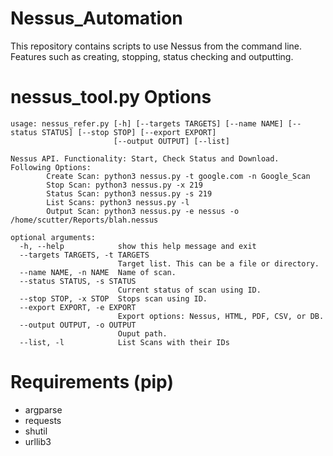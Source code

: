 # Nessus_Automation
This repository contains scripts to use Nessus from the command line. Features such as creating, stopping, status checking and outputting.


# nessus_tool.py Options
```
usage: nessus_refer.py [-h] [--targets TARGETS] [--name NAME] [--status STATUS] [--stop STOP] [--export EXPORT]
                       [--output OUTPUT] [--list]

Nessus API. Functionality: Start, Check Status and Download.
Following Options:
        Create Scan: python3 nessus.py -t google.com -n Google_Scan
        Stop Scan: python3 nessus.py -x 219
        Status Scan: python3 nessus.py -s 219
        List Scans: python3 nessus.py -l
        Output Scan: python3 nessus.py -e nessus -o /home/scutter/Reports/blah.nessus

optional arguments:
  -h, --help            show this help message and exit
  --targets TARGETS, -t TARGETS
                        Target list. This can be a file or directory.
  --name NAME, -n NAME  Name of scan.
  --status STATUS, -s STATUS
                        Current status of scan using ID.
  --stop STOP, -x STOP  Stops scan using ID.
  --export EXPORT, -e EXPORT
                        Export options: Nessus, HTML, PDF, CSV, or DB.
  --output OUTPUT, -o OUTPUT
                        Ouput path.
  --list, -l            List Scans with their IDs
```


# Requirements (pip)
* argparse
* requests
* shutil
* urllib3
